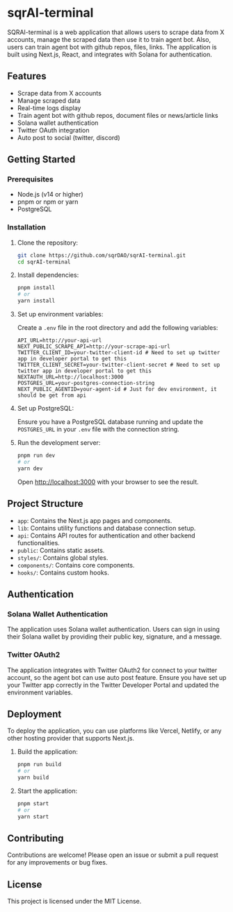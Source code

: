 # sqrAI-terminal

SQRAI-terminal is a web application that allows users to scrape data from X accounts, manage the scraped data then use it to train agent bot. Also, users can train agent bot with github repos, files, links. The application is built using Next.js, React, and integrates with Solana for authentication.

## Features

- Scrape data from X accounts
- Manage scraped data
- Real-time logs display
- Train agent bot with github repos, document files or news/article links
- Solana wallet authentication
- Twitter OAuth integration
- Auto post to social (twitter, discord)

## Getting Started

### Prerequisites

- Node.js (v14 or higher)
- pnpm or npm or yarn
- PostgreSQL

### Installation

1. Clone the repository:

    ```sh
    git clone https://github.com/sqrDAO/sqrAI-terminal.git
    cd sqrAI-terminal
    ```

2. Install dependencies:

    ```sh
    pnpm install
    # or
    yarn install
    ```

3. Set up environment variables:

    Create a `.env` file in the root directory and add the following variables:

    ```env
    API_URL=http://your-api-url
    NEXT_PUBLIC_SCRAPE_API=http://your-scrape-api-url
    TWITTER_CLIENT_ID=your-twitter-client-id # Need to set up twitter app in developer portal to get this
    TWITTER_CLIENT_SECRET=your-twitter-client-secret # Need to set up twitter app in developer portal to get this
    NEXTAUTH_URL=http://localhost:3000
    POSTGRES_URL=your-postgres-connection-string
    NEXT_PUBLIC_AGENTID=your-agent-id # Just for dev environment, it should be get from api
    ```

4. Set up PostgreSQL:

    Ensure you have a PostgreSQL database running and update the `POSTGRES_URL` in your `.env` file with the connection string.

5. Run the development server:

    ```sh
    pnpm run dev
    # or
    yarn dev
    ```

    Open [http://localhost:3000](http://localhost:3000) with your browser to see the result.

## Project Structure

- `app`: Contains the Next.js app pages and components.
- `lib`: Contains utility functions and database connection setup.
- `api`: Contains API routes for authentication and other backend functionalities.
- `public`: Contains static assets.
- `styles/`: Contains global styles.
- `components/`: Contains core components.
- `hooks/`: Contains custom hooks.

## Authentication

### Solana Wallet Authentication

The application uses Solana wallet authentication. Users can sign in using their Solana wallet by providing their public key, signature, and a message.

### Twitter OAuth2

The application integrates with Twitter OAuth2 for connect to your twitter account, so the agent bot can use auto post feature. Ensure you have set up your Twitter app correctly in the Twitter Developer Portal and updated the environment variables.

## Deployment

To deploy the application, you can use platforms like Vercel, Netlify, or any other hosting provider that supports Next.js.

1. Build the application:

    ```sh
    pnpm run build
    # or
    yarn build
    ```

2. Start the application:

    ```sh
    pnpm start
    # or
    yarn start
    ```

## Contributing

Contributions are welcome! Please open an issue or submit a pull request for any improvements or bug fixes.

## License

This project is licensed under the MIT License.
